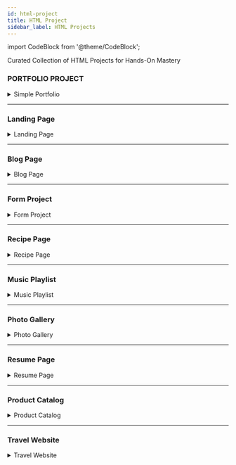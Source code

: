 ```yaml
---
id: html-project
title: HTML Project 
sidebar_label: HTML Projects
---
```


import CodeBlock from '@theme/CodeBlock';

Curated Collection of HTML Projects for Hands-On Mastery

<!-- PORTFOLIO PROJECT -->
 

### PORTFOLIO PROJECT
<details>
  <summary>Simple Portfolio</summary>

  **Description:**  
  A basic portfolio website that introduces yourself with your photo, about section, skills, and contact details.

  **Hint:**  
  Use `<h1>`, `<p>`, `<img>`, and `<ul>` tags. Focus on clean structure before styling.

  **Code:**
  <CodeBlock language="html">
{`<!DOCTYPE html>
<html>
<head>
  <title>My Portfolio</title>
</head>
<body>
  <h1>John Doe</h1>
  <img src="profile.jpg" alt="Profile Picture" width="150">
  
  <h2>About Me</h2>
  <p>I am a web developer learning HTML.</p>
  
  <h2>Education & Skills</h2>
  <ul>
    <li>B.Sc Computer Science</li>
    <li>HTML, CSS, JavaScript</li>
  </ul>
  
  <h2>Contact</h2>
  <p>Email: john@example.com</p>
  <p>Phone: +91 9876543210</p>
</body>
</html>`}
  </CodeBlock>
</details>

---

<!-- LANDING PAGE -->

### Landing Page

<details>
  <summary>Landing Page</summary>

  **Description:**  
  A simple landing page for a product or service that includes a header, features section, and a footer with contact info.

  **Hint:**  
  Use semantic tags like `<header>`, `<section>`, and `<footer>`. Start with structure, then later you can style with CSS.

  **Code:**
  <CodeBlock language="html">
{`<!DOCTYPE html>
<html>
<head>
  <title>Product Landing Page</title>
</head>
<body>
  <header>
    <h1>SuperCool App</h1>
    <p>The best app to organize your life.</p>
  </header>

  <section>
    <h2>Features</h2>
    <ul>
      <li>Easy to use</li>
      <li>Cross-platform</li>
      <li>Free updates</li>
    </ul>
  </section>

  <footer>
    <p>Contact us at: support@supercool.com</p>
  </footer>
</body>
</html>`}
  </CodeBlock>
</details>

---

### Blog Page

<details>
  <summary>Blog Page</summary>

  **Description:**  
  Create a blog page that displays posts with a title, content area, and a sidebar for categories or recent posts.

  **Hint:**  
  Use `<article>` for blog posts and `<aside>` for the sidebar. Keep the layout simple.

  **Code:**
  <CodeBlock language="html">
{`<!DOCTYPE html>
<html>
<head>
  <title>My Blog</title>
</head>
<body>
  <header>
    <h1>Welcome to My Blog</h1>
  </header>

  <main>
    <article>
      <h2>First Post</h2>
      <p>This is my first blog post content.</p>
    </article>

    <aside>
      <h3>Categories</h3>
      <ul>
        <li>Tech</li>
        <li>Lifestyle</li>
        <li>Travel</li>
      </ul>
    </aside>
  </main>
</body>
</html>`}
  </CodeBlock>
</details>

---

### Form Project

<details>
  <summary>Form Project</summary>

  **Description:**  
  Build a form with multiple input types like text fields, dropdowns, checkboxes, and buttons.

  **Hint:**  
  Use `<form>` with `<input>`, `<select>`, and `<button>`. Always give labels to inputs.

  **Code:**
  <CodeBlock language="html">
{`<!DOCTYPE html>
<html>
<head>
  <title>Registration Form</title>
</head>
<body>
  <h1>Register Here</h1>
  <form>
    <label>Name:</label>
    <input type="text" name="name"><br><br>

    <label>Email:</label>
    <input type="email" name="email"><br><br>

    <label>Gender:</label>
    <select>
      <option>Male</option>
      <option>Female</option>
    </select><br><br>

    <input type="checkbox"> Subscribe to newsletter<br><br>
    <button type="submit">Submit</button>
  </form>
</body>
</html>`}
  </CodeBlock>
</details>

---

### Recipe Page
<details>
  <summary>Recipe Page</summary>

  **Description:**  
  Create a recipe webpage that shows ingredients, steps, and an image of the dish.

  **Hint:**  
  Use lists (`<ul>` or `<ol>`) for ingredients and steps. Add an image with `<img>`.

  **Code:**
  <CodeBlock language="html">
{`<!DOCTYPE html>
<html>
<head>
  <title>Recipe Page</title>
</head>
<body>
  <h1>Chocolate Cake</h1>
  <img src="cake.jpg" alt="Chocolate Cake" width="300">

  <h2>Ingredients</h2>
  <ul>
    <li>Flour</li>
    <li>Sugar</li>
    <li>Cocoa Powder</li>
  </ul>

  <h2>Steps</h2>
  <ol>
    <li>Mix ingredients</li>
    <li>Bake in oven</li>
    <li>Serve and enjoy!</li>
  </ol>
</body>
</html>`}
  </CodeBlock>
</details>

---

### Music Playlist

<details>
  <summary>Music Playlist</summary>

  **Description:**  
  Create a music playlist page with a list of songs and audio controls.

  **Hint:**  
  Use `<audio>` tag with `controls` to play songs.

  **Code:**
  <CodeBlock language="html">
{`<!DOCTYPE html>
<html>
<head>
  <title>My Playlist</title>
</head>
<body>
  <h1>Favorite Songs</h1>
  <ul>
    <li>
      Song 1 <br>
      <audio controls>
        <source src="song1.mp3" type="audio/mpeg">
      </audio>
    </li>
    <li>
      Song 2 <br>
      <audio controls>
        <source src="song2.mp3" type="audio/mpeg">
      </audio>
    </li>
  </ul>
</body>
</html>`}
  </CodeBlock>
</details>

---

### Photo Gallery

<details>
  <summary>Photo Gallery</summary>

  **Description:**  
  Create a gallery that displays multiple images in a grid.

  **Hint:**  
  Use `<img>` tags inside a `<div>`. Later you can style with CSS grid or table.

  **Code:**
  <CodeBlock language="html">
{`<!DOCTYPE html>
<html>
<head>
  <title>Photo Gallery</title>
</head>
<body>
  <h1>My Gallery</h1>
  <div>
    <img src="img1.jpg" width="200">
    <img src="img2.jpg" width="200">
    <img src="img3.jpg" width="200">
  </div>
</body>
</html>`}
  </CodeBlock>
</details>

---

### Resume Page

<details>
  <summary>Resume Page</summary>

  **Description:**  
  Create a resume webpage with your profile, education, experience, and contact info.

  **Hint:**  
  Use headings `<h1>`, `<h2>` for sections, and lists `<ul>` for experiences/skills.

  **Code:**
  <CodeBlock language="html">
{`<!DOCTYPE html>
<html>
<head>
  <title>My Resume</title>
</head>
<body>
  <h1>John Doe</h1>
  <h2>Education</h2>
  <p>BSc in Computer Science</p>

  <h2>Experience</h2>
  <ul>
    <li>Intern at ABC Corp</li>
    <li>Web Developer at XYZ</li>
  </ul>

  <h2>Skills</h2>
  <ul>
    <li>HTML</li>
    <li>CSS</li>
    <li>JavaScript</li>
  </ul>

  <h2>Contact</h2>
  <p>Email: john@example.com</p>
</body>
</html>`}
  </CodeBlock>
</details>

---

### Product Catalog

<details>
  <summary>Product Catalog</summary>

  **Description:**  
  Build a product catalog that shows items with names, prices, and images.

  **Hint:**  
  Use `<table>` or `<div>` cards to display product info.

  **Code:**
  <CodeBlock language="html">
{`<!DOCTYPE html>
<html>
<head>
  <title>Product Catalog</title>
</head>
<body>
  <h1>Shop Catalog</h1>
  <div>
    <h2>Product 1</h2>
    <p>Price: $10</p>
    <img src="p1.jpg" width="150">
  </div>

  <div>
    <h2>Product 2</h2>
    <p>Price: $20</p>
    <img src="p2.jpg" width="150">
  </div>
</body>
</html>`}
  </CodeBlock>
</details>

---

### Travel Website

<details>
  <summary>Travel Website</summary>

  **Description:**  
  Create a travel website homepage with a destination list, images, and contact info.

  **Hint:**  
  Use sections for destinations and footer for contact.

  **Code:**
  <CodeBlock language="html">
{`<!DOCTYPE html>
<html>
<head>
  <title>Travel With Us</title>
</head>
<body>
  <header>
    <h1>Explore the World</h1>
  </header>

  <section>
    <h2>Popular Destinations</h2>
    <ul>
      <li>Paris</li>
      <li>Tokyo</li>
      <li>New York</li>
    </ul>
  </section>

  <footer>
    <p>Contact: info@travel.com</p>
  </footer>
</body>
</html>`}
  </CodeBlock>
</details>
